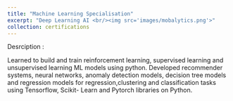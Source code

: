 ```yaml
---
title: "Machine Learning Specialisation"
excerpt: "Deep Learning AI <br/><img src='images/mobalytics.png'>"
collection: certifications
---
```


Desrciption :

Learned to build and train reinforcement learning, supervised learning and unsupervised learning ML models using python. Developed recommender systems, neural networks, anomaly detection models, decision tree models and regression models for regression,clustering and classification tasks using Tensorflow, Scikit- Learn and Pytorch libraries on Python.